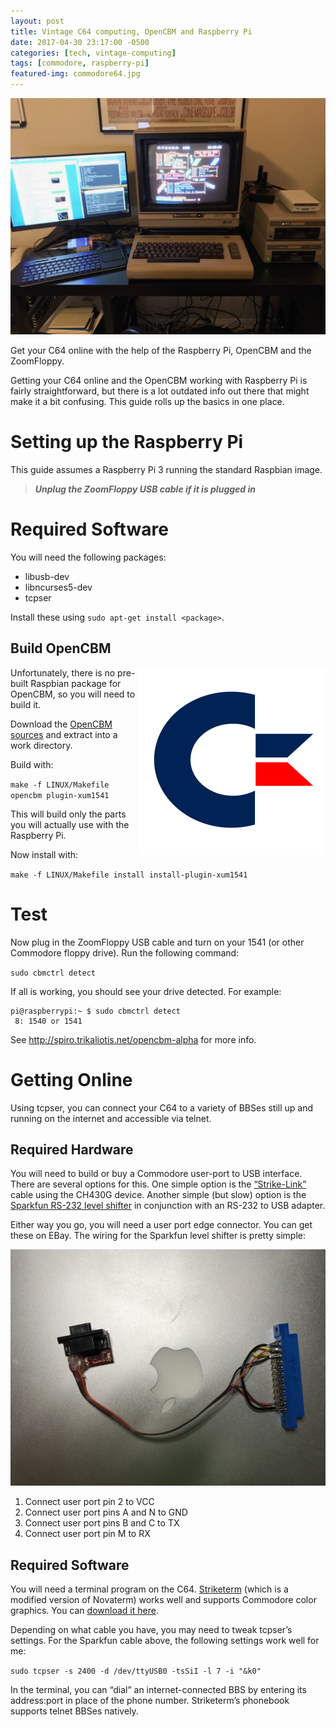 ```yaml
---
layout: post
title: Vintage C64 computing, OpenCBM and Raspberry Pi
date: 2017-04-30 23:17:00 -0500
categories: [tech, vintage-computing]
tags: [commodore, raspberry-pi]
featured-img: commodore64.jpg
---
```


![Commodore 64 BSS](/assets/images/commodore64.jpg)

Get your C64 online with the help of the Raspberry Pi, OpenCBM and the ZoomFloppy.

Getting your C64 online and the OpenCBM working with Raspberry Pi is fairly straightforward, but there is a lot outdated info out there that might make it a bit confusing. This guide rolls up the basics in one place.
<!--more-->

# Setting up the Raspberry Pi

This guide assumes a Raspberry Pi 3 running the standard Raspbian image.

> ***Unplug the ZoomFloppy USB cable if it is plugged in***

# Required Software

You will need the following packages:

* libusb-dev
* libncurses5-dev
* tcpser

Install these using `sudo apt-get install <package>`.

## Build OpenCBM

<img src="/assets/images/cbmlogo.png" align="right">Unfortunately, there is no pre-built Raspbian package for OpenCBM, so you will need to build it.

Download the [OpenCBM sources](http://www.trikaliotis.net/Download/opencbm-0.4.99.98/opencbm-0.4.99.98.tar.bz2) and extract into a work directory.

Build with:

`make -f LINUX/Makefile opencbm plugin-xum1541`

This will build only the parts you will actually use with the Raspberry Pi.

Now install with:

`make -f LINUX/Makefile install install-plugin-xum1541`

# Test

Now plug in the ZoomFloppy USB cable and turn on your 1541 (or other Commodore floppy drive). Run the following command:

`sudo cbmctrl detect`

If all is working, you should see your drive detected. For example:

```
pi@raspberrypi:~ $ sudo cbmctrl detect
 8: 1540 or 1541 
```

See http://spiro.trikaliotis.net/opencbm-alpha for more info.

# Getting Online

Using tcpser, you can connect your C64 to a variety of BBSes still up and running on the internet and accessible via telnet.

## Required Hardware

You will need to build or buy a Commodore user-port to USB interface. There are several options for this. One simple option is the [“Strike-Link”](https://1200baud.wordpress.com/2012/10/14/build-your-own-c64-2400-baud-usb-device-for-less-than-15/) cable using the CH430G device. Another simple (but slow) option is the [Sparkfun RS-232 level shifter](https://www.sparkfun.com/products/449) in conjunction with an RS-232 to USB adapter.

Either way you go, you will need a user port edge connector. You can get these on EBay. The wiring for the Sparkfun level shifter is pretty simple:

![Sparkfun C64 Cable](/assets/images/sparkfun-cbm.jpg)

1. Connect user port pin 2 to VCC
2. Connect user port pins A and N to GND
3. Connect user port pins B and C to TX
4. Connect user port pin M to RX

## Required Software

You will need a terminal program on the C64. [Striketerm](https://1200baud.wordpress.com/category/striketerm/) (which is a modified version of Novaterm) works well and supports Commodore color graphics. You can [download it here](http://csdb.dk/release/?id=130807).

Depending on what cable you have, you may need to tweak tcpser’s settings. For the Sparkfun cable above, the following settings work well for me:

`sudo tcpser -s 2400 -d /dev/ttyUSB0 -tsSiI -l 7 -i "&k0"`

In the terminal, you can “dial” an internet-connected BBS by entering its address:port in place of the phone number. Striketerm’s phonebook supports telnet BBSes natively.


